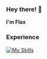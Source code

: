 ### Hey there! 👋
**I'm Flax**


### Experience
[![My Skills](https://skillicons.dev/icons?i=js,nodejs,mongodb,ps,react,linux,py,vscode,ts,pr,lua,html,css,github,discord&theme=dark)](https://skillicons.dev)
